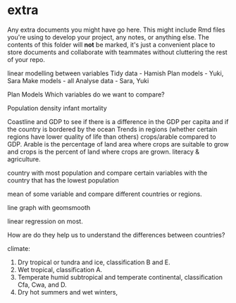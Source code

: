# extra

Any extra documents you might have go here. This might include Rmd files you're using to develop your project, any notes, or anything else. The contents of this folder will **not** be marked, it's just a convenient place to store documents and collaborate with teammates without cluttering the rest of your repo.


linear modelling between variables
Tidy data - Hamish
Plan models - Yuki, Sara 
Make models - all
Analyse data - Sara, Yuki

Plan Models
Which variables do we want to compare?

Population density 
infant mortality 


Coastline and GDP to see if there is a difference in the GDP per capita and if the country is bordered by the ocean
Trends in regions (whether certain regions have lower quality of life than others)
crops/arable compared to GDP. Arable is the percentage of land area where crops are suitable to grow and crops is the percent of land where crops are grown.
literacy & agriculture.

country with most population and compare certain variables with the country that has the lowest population

mean of some variable and compare different countries or regions.

 
line graph with geomsmooth


linear regression on most. 



How are do they help us to understand the differences between countries?








climate:

1) Dry tropical or tundra and ice, classification B and E.
2) Wet tropical, classification A.
3) Temperate humid subtropical and temperate continental, classification Cfa, Cwa, and D.
4) Dry hot summers and wet winters,
